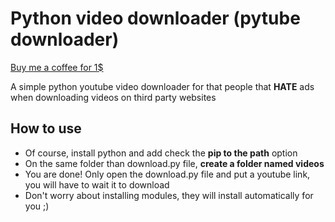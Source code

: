 # Python video downloader (pytube downloader)
[Buy me a coffee for 1$](https://py.pl/1s1o99)

A simple python youtube video downloader for that people that **HATE** ads when downloading videos on third party websites
## How to use
* Of course, install python and add check the **pip to the path** option
* On the same folder than download.py file, **create a folder named videos**
* You are done! Only open the download.py file and put a youtube link, you will have to wait it to download
* Don't worry about installing modules, they will install automatically for you ;)
